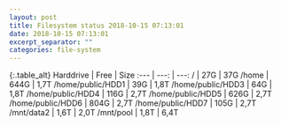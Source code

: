 ```yaml
---
layout: post
title: Filesystem status 2018-10-15 07:13:01
date: 2018-10-15 07:13:01
excerpt_separator: ""
categories: file-system
---
```

{:.table_alt}
Harddrive | Free | Size
:--- | ---: | ---:
/ | 27G | 37G
/home | 644G | 1,7T
/home/public/HDD1 | 39G | 1,8T
/home/public/HDD3 | 64G | 1,8T
/home/public/HDD4 | 116G | 2,7T
/home/public/HDD5 | 626G | 2,7T
/home/public/HDD6 | 804G | 2,7T
/home/public/HDD7 | 105G | 2,7T
/mnt/data2 | 1,6T | 2,0T
/mnt/pool | 1,8T | 6,4T
